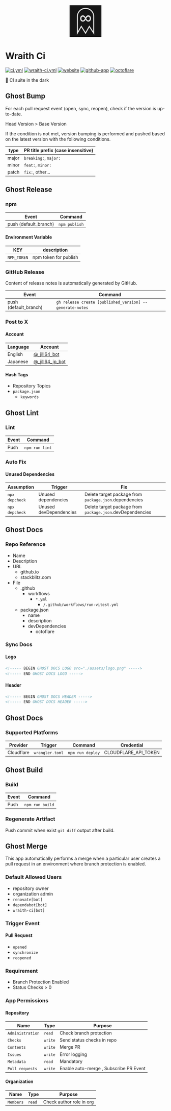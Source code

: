 <!----- BEGIN GHOST DOCS LOGO src="./assets/logo.png" ----->

<div align="center">
<img src="./assets/logo.png" width="100px" />
</div>

<!----- END GHOST DOCS LOGO ----->

<!----- BEGIN GHOST DOCS HEADER ----->

# Wraith Ci

[![ci.yml](https://github.com/jill64/wraith-ci/actions/workflows/ci.yml/badge.svg)](https://github.com/jill64/wraith-ci/actions/workflows/ci.yml) [![wraith-ci.yml](https://github.com/jill64/wraith-ci/actions/workflows/wraith-ci.yml/badge.svg)](https://github.com/jill64/wraith-ci/actions/workflows/wraith-ci.yml) [![website](https://img.shields.io/website?up_message=working&down_message=down&url=https%3A%2F%2Fapp.wraithci.com)](https://app.wraithci.com) [![github-app](https://img.shields.io/badge/GitHub_App-Wraith_Ci-midnightblue)](https://github.com/apps/wraith-ci) [![octoflare](https://img.shields.io/badge/framework-🌤️Octoflare-dodgerblue)](https://github.com/jill64/octoflare)

👻 CI suite in the dark

<!----- END GHOST DOCS HEADER ----->

## Ghost Bump

For each pull request event (open, sync, reopen), check if the version is up-to-date.

Head Version > Base Version

If the condition is not met, version bumping is performed and pushed based on the latest version with the following conditions.

| type  | PR title prefix (case insensitive) |
| ----- | ---------------------------------- |
| major | `breaking:`, `major:`              |
| minor | `feat:`, `minor:`                  |
| patch | `fix:`, other...                   |

## Ghost Release

### npm

| Event                 | Command       |
| --------------------- | ------------- |
| push (default_branch) | `npm publish` |

#### Environment Variable

| KEY         | description           |
| ----------- | --------------------- |
| `NPM_TOKEN` | npm token for publish |

### GitHub Release

Content of release notes is automatically generated by GitHub.

| Event                 | Command                                                  |
| --------------------- | -------------------------------------------------------- |
| push (default_branch) | `gh release create [published_version] --generate-notes` |

### Post to X

#### Account

| Language | Account                                                |
| -------- | ------------------------------------------------------ |
| English  | [@\_jill64_bot](https://twitter.com/_jill64_bot)       |
| Japanese | [@\_jill64_jp_bot](https://twitter.com/_jill64_jp_bot) |

#### Hash Tags

- Repository Topics
- `package.json`
  - `keywords`

## Ghost Lint

### Lint

| Event | Command        |
| ----- | -------------- |
| Push  | `npm run lint` |

### Auto Fix

#### Unused Dependencies

| Assumption     | Trigger                | Fix                                                       |
| -------------- | ---------------------- | --------------------------------------------------------- |
| `npx depcheck` | Unused dependencies    | Delete target package from `package.json`.dependencies    |
| `npx depcheck` | Unused devDependencies | Delete target package from `package.json`.devDependencies |

## Ghost Docs

### Repo Reference

- Name
- Description
- URL
  - github.io
  - stackblitz.com
- File
  - .github
    - workflows
      - `*.yml`
        - `/.github/workflows/run-vitest.yml`
  - package.json
    - name
    - description
    - devDependencies
      - octoflare

### Sync Docs

#### Logo

```md
<!----- BEGIN GHOST DOCS LOGO src="./assets/logo.png" ----->
<!----- END GHOST DOCS LOGO ----->
```

#### Header

```md
<!----- BEGIN GHOST DOCS HEADER ----->
<!----- END GHOST DOCS HEADER ----->
```

## Ghost Docs

### Supported Platforms

| Provider   | Trigger         | Command          | Credential           |
| ---------- | --------------- | ---------------- | -------------------- |
| Cloudflare | `wrangler.toml` | `npm run deploy` | CLOUDFLARE_API_TOKEN |

## Ghost Build

### Build

| Event | Command         |
| ----- | --------------- |
| Push  | `npm run build` |

### Regenerate Artifact

Push commit when exist `git diff` output after build.

## Ghost Merge

This app automatically performs a merge when a particular user creates a pull request in an environment where branch protection is enabled.

### Default Allowed Users

- repository owner
- organization admin
- `renovate[bot]`
- `dependabot[bot]`
- `wraith-ci[bot]`

### Trigger Event

#### Pull Request

- `opened`
- `synchronize`
- `reopened`

### Requirement

- Branch Protection Enabled
- Status Checks > 0

### App Permissions

#### Repository

| Name             | Type    | Purpose                                |
| ---------------- | ------- | -------------------------------------- |
| `Administration` | `read`  | Check branch protection                |
| `Checks`         | `write` | Send status checks in repo             |
| `Contents`       | `write` | Merge PR                               |
| `Issues`         | `write` | Error logging                          |
| `Metadata`       | `read`  | Mandatory                              |
| `Pull requests`  | `write` | Enable auto-merge , Subscribe PR Event |

#### Organization

| Name      | Type   | Purpose                  |
| --------- | ------ | ------------------------ |
| `Members` | `read` | Check author role in org |
